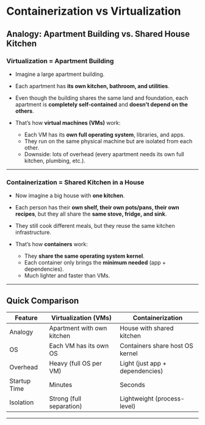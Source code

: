 # Containerization vs Virtualization

## **Analogy: Apartment Building vs. Shared House Kitchen**

### **Virtualization = Apartment Building**

* Imagine a large apartment building.
* Each apartment has **its own kitchen, bathroom, and utilities**.
* Even though the building shares the same land and foundation, each apartment is **completely self-contained** and **doesn’t depend on the others**.
* That’s how **virtual machines (VMs)** work:

  * Each VM has its **own full operating system**, libraries, and apps.
  * They run on the same physical machine but are isolated from each other.
  * Downside: lots of overhead (every apartment needs its own full kitchen, plumbing, etc.).

---

### **Containerization = Shared Kitchen in a House**

* Now imagine a big house with **one kitchen**.
* Each person has their **own shelf, their own pots/pans, their own recipes**, but they all share the **same stove, fridge, and sink**.
* They still cook different meals, but they reuse the same kitchen infrastructure.
* That’s how **containers** work:

  * They **share the same operating system kernel**.
  * Each container only brings the **minimum needed** (app + dependencies).
  * Much lighter and faster than VMs.

---

## **Quick Comparison**

| Feature      | Virtualization (VMs)       | Containerization                |
| ------------ | -------------------------- | ------------------------------- |
| Analogy      | Apartment with own kitchen | House with shared kitchen       |
| OS           | Each VM has its own OS     | Containers share host OS kernel |
| Overhead     | Heavy (full OS per VM)     | Light (just app + dependencies) |
| Startup Time | Minutes                    | Seconds                         |
| Isolation    | Strong (full separation)   | Lightweight (process-level)     |

---

